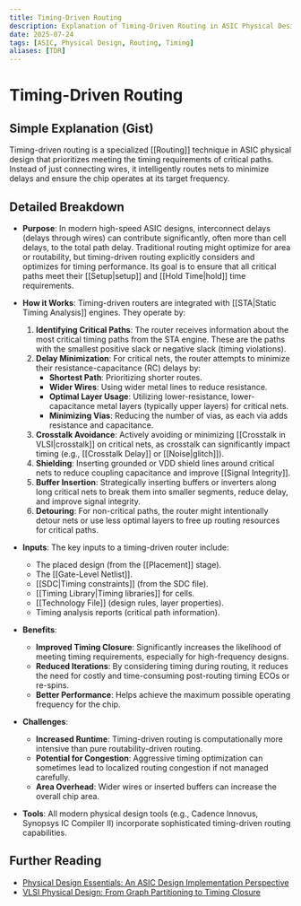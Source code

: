 ```yaml
---
title: Timing-Driven Routing
description: Explanation of Timing-Driven Routing in ASIC Physical Design.
date: 2025-07-24
tags: [ASIC, Physical Design, Routing, Timing]
aliases: [TDR]
---
```


# Timing-Driven Routing

## Simple Explanation (Gist)
Timing-driven routing is a specialized [[Routing]] technique in ASIC physical design that prioritizes meeting the timing requirements of critical paths. Instead of just connecting wires, it intelligently routes nets to minimize delays and ensure the chip operates at its target frequency.

## Detailed Breakdown

*   **Purpose**: In modern high-speed ASIC designs, interconnect delays (delays through wires) can contribute significantly, often more than cell delays, to the total path delay. Traditional routing might optimize for area or routability, but timing-driven routing explicitly considers and optimizes for timing performance. Its goal is to ensure that all critical paths meet their [[Setup|setup]] and [[Hold Time|hold]] time requirements.

*   **How it Works**: Timing-driven routers are integrated with [[STA|Static Timing Analysis]] engines. They operate by:
    1.  **Identifying Critical Paths**: The router receives information about the most critical timing paths from the STA engine. These are the paths with the smallest positive slack or negative slack (timing violations).
    2.  **Delay Minimization**: For critical nets, the router attempts to minimize their resistance-capacitance (RC) delays by:
        *   **Shortest Path**: Prioritizing shorter routes.
        *   **Wider Wires**: Using wider metal lines to reduce resistance.
        *   **Optimal Layer Usage**: Utilizing lower-resistance, lower-capacitance metal layers (typically upper layers) for critical nets.
        *   **Minimizing Vias**: Reducing the number of vias, as each via adds resistance and capacitance.
    3.  **Crosstalk Avoidance**: Actively avoiding or minimizing [[Crosstalk in VLSI|crosstalk]] on critical nets, as crosstalk can significantly impact timing (e.g., [[Crosstalk Delay]] or [[Noise|glitch]]).
    4.  **Shielding**: Inserting grounded or VDD shield lines around critical nets to reduce coupling capacitance and improve [[Signal Integrity]].
    5.  **Buffer Insertion**: Strategically inserting buffers or inverters along long critical nets to break them into smaller segments, reduce delay, and improve signal integrity.
    6.  **Detouring**: For non-critical paths, the router might intentionally detour nets or use less optimal layers to free up routing resources for critical paths.

*   **Inputs**: The key inputs to a timing-driven router include:
    *   The placed design (from the [[Placement]] stage).
    *   The [[Gate-Level Netlist]].
    *   [[SDC|Timing constraints]] (from the SDC file).
    *   [[Timing Library|Timing libraries]] for cells.
    *   [[Technology File]] (design rules, layer properties).
    *   Timing analysis reports (critical path information).

*   **Benefits**:
    *   **Improved Timing Closure**: Significantly increases the likelihood of meeting timing requirements, especially for high-frequency designs.
    *   **Reduced Iterations**: By considering timing during routing, it reduces the need for costly and time-consuming post-routing timing ECOs or re-spins.
    *   **Better Performance**: Helps achieve the maximum possible operating frequency for the chip.

*   **Challenges**:
    *   **Increased Runtime**: Timing-driven routing is computationally more intensive than pure routability-driven routing.
    *   **Potential for Congestion**: Aggressive timing optimization can sometimes lead to localized routing congestion if not managed carefully.
    *   **Area Overhead**: Wider wires or inserted buffers can increase the overall chip area.

*   **Tools**: All modern physical design tools (e.g., Cadence Innovus, Synopsys IC Compiler II) incorporate sophisticated timing-driven routing capabilities.

## Further Reading

*   [Physical Design Essentials: An ASIC Design Implementation Perspective](https://www.amazon.com/Physical-Design-Essentials-Implementation-Perspective/dp/0387719257)
*   [VLSI Physical Design: From Graph Partitioning to Timing Closure](https://www.amazon.com/VLSI-Physical-Design-Partitioning-Closure/dp/0071462546)